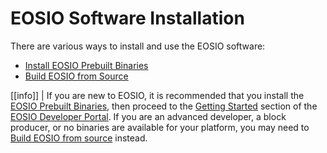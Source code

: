 # EOSIO Software Installation

There are various ways to install and use the EOSIO software:

* [Install EOSIO Prebuilt Binaries](00_install-prebuilt-binaries.md)
* [Build EOSIO from Source](01_build-from-source/index.md)

[[info]]
| If you are new to EOSIO, it is recommended that you install the [EOSIO Prebuilt Binaries](00_install-prebuilt-binaries.md), then proceed to the [Getting Started](https://developers.eos.io/eosio-home/docs/) section of the [EOSIO Developer Portal](https://developers.eos.io/). If you are an advanced developer, a block producer, or no binaries are available for your platform, you may need to [Build EOSIO from source](01_build-from-source/index.md) instead.
